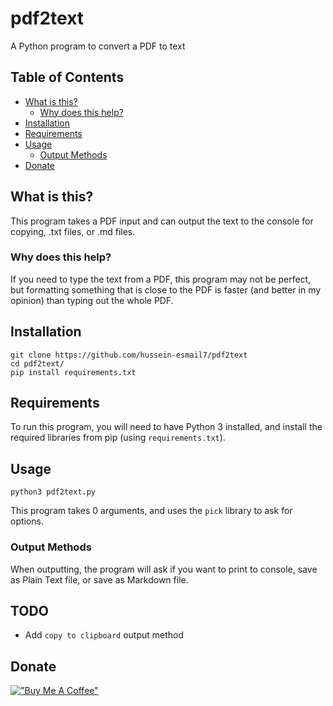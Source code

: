 # pdf2text
A Python program to convert a PDF to text

## Table of Contents
- [What is this?](#what-is-this)
    - [Why does this help?](#Why-does-this-help)
- [Installation](#installation)
- [Requirements](#requirements)
- [Usage](#usage)
    - [Output Methods](#output-methods)
- [Donate](#donate)

## What is this?
This program takes a PDF input and can output the text to the console for copying, .txt files, or .md files.

### Why does this help?
If you need to type the text from a PDF, this program may not be perfect, but formatting something that is close to the PDF is faster (and better in my opinion) than typing out the whole PDF.

## Installation
```
git clone https://github.com/hussein-esmail7/pdf2text
cd pdf2text/
pip install requirements.txt
```

## Requirements
To run this program, you will need to have Python 3 installed, and install the required libraries from pip (using `requirements.txt`).

## Usage 
```
python3 pdf2text.py
```

This program takes 0 arguments, and uses the `pick` library to ask for options.

### Output Methods
When outputting, the program will ask if you want to print to console, save as Plain Text file, or save as Markdown file.

## TODO
- Add `copy to clipboard` output method

## Donate
[!["Buy Me A Coffee"](https://www.buymeacoffee.com/assets/img/custom_images/orange_img.png)](https://www.buymeacoffee.com/husseinesmail)
